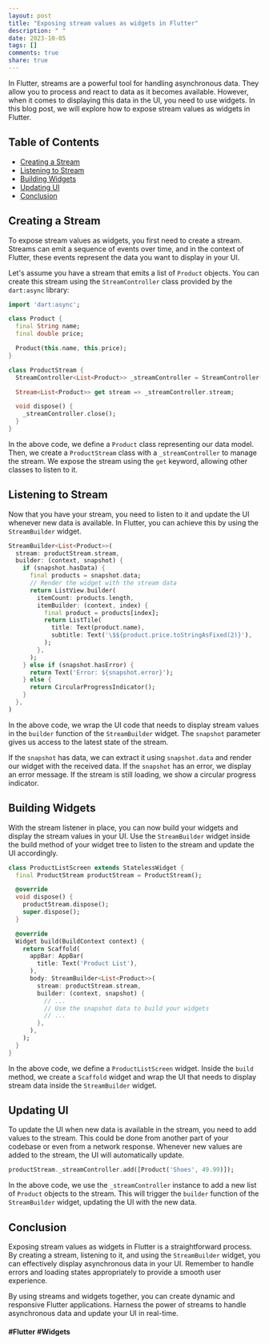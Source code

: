 ```yaml
---
layout: post
title: "Exposing stream values as widgets in Flutter"
description: " "
date: 2023-10-05
tags: []
comments: true
share: true
---
```


In Flutter, streams are a powerful tool for handling asynchronous data. They allow you to process and react to data as it becomes available. However, when it comes to displaying this data in the UI, you need to use widgets. In this blog post, we will explore how to expose stream values as widgets in Flutter.

## Table of Contents
- [Creating a Stream](#creating-a-stream)
- [Listening to Stream](#listening-to-stream)
- [Building Widgets](#building-widgets)
- [Updating UI](#updating-ui)
- [Conclusion](#conclusion)

## Creating a Stream

To expose stream values as widgets, you first need to create a stream. Streams can emit a sequence of events over time, and in the context of Flutter, these events represent the data you want to display in your UI.

Let's assume you have a stream that emits a list of `Product` objects. You can create this stream using the `StreamController` class provided by the `dart:async` library:

```dart
import 'dart:async';

class Product {
  final String name;
  final double price;

  Product(this.name, this.price);
}

class ProductStream {
  StreamController<List<Product>> _streamController = StreamController();

  Stream<List<Product>> get stream => _streamController.stream;

  void dispose() {
    _streamController.close();
  }
}
```

In the above code, we define a `Product` class representing our data model. Then, we create a `ProductStream` class with a `_streamController` to manage the stream. We expose the stream using the `get` keyword, allowing other classes to listen to it.

## Listening to Stream

Now that you have your stream, you need to listen to it and update the UI whenever new data is available. In Flutter, you can achieve this by using the `StreamBuilder` widget.

```dart
StreamBuilder<List<Product>>(
  stream: productStream.stream,
  builder: (context, snapshot) {
    if (snapshot.hasData) {
      final products = snapshot.data;
      // Render the widget with the stream data
      return ListView.builder(
        itemCount: products.length,
        itemBuilder: (context, index) {
          final product = products[index];
          return ListTile(
            title: Text(product.name),
            subtitle: Text('\$${product.price.toStringAsFixed(2)}'),
          );
        },
      );
    } else if (snapshot.hasError) {
      return Text('Error: ${snapshot.error}');
    } else {
      return CircularProgressIndicator();
    }
  },
)
```

In the above code, we wrap the UI code that needs to display stream values in the `builder` function of the `StreamBuilder` widget. The `snapshot` parameter gives us access to the latest state of the stream.

If the `snapshot` has data, we can extract it using `snapshot.data` and render our widget with the received data. If the `snapshot` has an error, we display an error message. If the stream is still loading, we show a circular progress indicator.

## Building Widgets

With the stream listener in place, you can now build your widgets and display the stream values in your UI. Use the `StreamBuilder` widget inside the build method of your widget tree to listen to the stream and update the UI accordingly.

```dart
class ProductListScreen extends StatelessWidget {
  final ProductStream productStream = ProductStream();

  @override
  void dispose() {
    productStream.dispose();
    super.dispose();
  }

  @override
  Widget build(BuildContext context) {
    return Scaffold(
      appBar: AppBar(
        title: Text('Product List'),
      ),
      body: StreamBuilder<List<Product>>(
        stream: productStream.stream,
        builder: (context, snapshot) {
          // ...
          // Use the snapshot data to build your widgets
          // ...
        },
      ),
    );
  }
}
```

In the above code, we define a `ProductListScreen` widget. Inside the `build` method, we create a `Scaffold` widget and wrap the UI that needs to display stream data inside the `StreamBuilder` widget.

## Updating UI

To update the UI when new data is available in the stream, you need to add values to the stream. This could be done from another part of your codebase or even from a network response. Whenever new values are added to the stream, the UI will automatically update.

```dart
productStream._streamController.add([Product('Shoes', 49.99)]);
```

In the above code, we use the `_streamController` instance to add a new list of `Product` objects to the stream. This will trigger the `builder` function of the `StreamBuilder` widget, updating the UI with the new data.

## Conclusion

Exposing stream values as widgets in Flutter is a straightforward process. By creating a stream, listening to it, and using the `StreamBuilder` widget, you can effectively display asynchronous data in your UI. Remember to handle errors and loading states appropriately to provide a smooth user experience.

By using streams and widgets together, you can create dynamic and responsive Flutter applications. Harness the power of streams to handle asynchronous data and update your UI in real-time.

#### #Flutter #Widgets